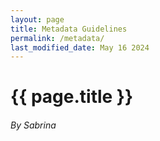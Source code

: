 ```yaml
---
layout: page
title: Metadata Guidelines
permalink: /metadata/
last_modified_date: May 16 2024
---
```


# {{ page.title }}
###### By Sabrina
